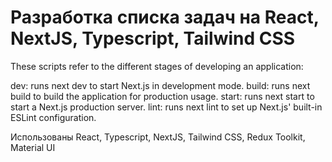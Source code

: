 # Разработка списка задач на React, NextJS, Typescript, Tailwind CSS

These scripts refer to the different stages of developing an application:

dev: runs next dev to start Next.js in development mode.
build: runs next build to build the application for production usage.
start: runs next start to start a Next.js production server.
lint: runs next lint to set up Next.js' built-in ESLint configuration.

Использованы React, Typescript, NextJS, Tailwind CSS, Redux Toolkit, Material UI